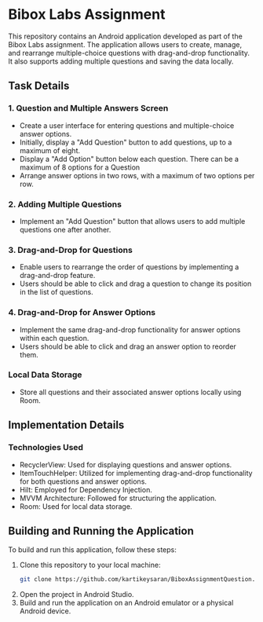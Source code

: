 # Bibox Labs Assignment

This repository contains an Android application developed as part of the Bibox Labs assignment. The application allows users to create, manage, and rearrange multiple-choice questions with drag-and-drop functionality. It also supports adding multiple questions and saving the data locally.

## Task Details

### 1. Question and Multiple Answers Screen
- Create a user interface for entering questions and multiple-choice answer options.
- Initially, display a "Add Question" button to add questions, up to a maximum of eight.
- Display a "Add Option" button below each question. There can be a maximum of 8 options for a Question
- Arrange answer options in two rows, with a maximum of two options per row.

### 2. Adding Multiple Questions
- Implement an "Add Question" button that allows users to add multiple questions one after another.

### 3. Drag-and-Drop for Questions
- Enable users to rearrange the order of questions by implementing a drag-and-drop feature.
- Users should be able to click and drag a question to change its position in the list of questions.

### 4. Drag-and-Drop for Answer Options
- Implement the same drag-and-drop functionality for answer options within each question.
- Users should be able to click and drag an answer option to reorder them.

### Local Data Storage
- Store all questions and their associated answer options locally using Room.

## Implementation Details

### Technologies Used
- RecyclerView: Used for displaying questions and answer options.
- ItemTouchHelper: Utilized for implementing drag-and-drop functionality for both questions and answer options.
- Hilt: Employed for Dependency Injection.
- MVVM Architecture: Followed for structuring the application.
- Room: Used for local data storage.

## Building and Running the Application

To build and run this application, follow these steps:

1. Clone this repository to your local machine:
   ```bash
   git clone https://github.com/kartikeysaran/BiboxAssignmentQuestion.git```
2. Open the project in Android Studio.
3. Build and run the application on an Android emulator or a physical Android device.

